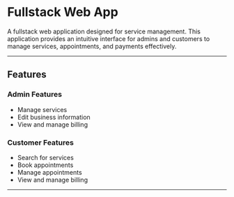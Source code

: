 # Fullstack Web App

A fullstack web application designed for service management. This application provides an intuitive interface for admins and customers to manage services, appointments, and payments effectively.

---

## Features

### Admin Features
- Manage services
- Edit business information
- View and manage billing

### Customer Features
- Search for services
- Book appointments
- Manage appointments
- View and manage billing

---
